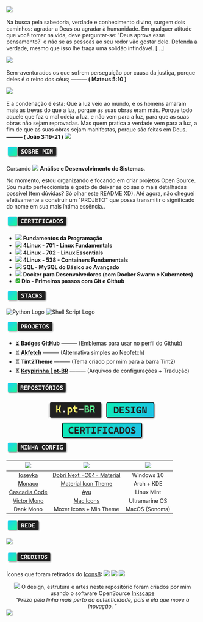 <img src='https://cdn.discordapp.com/attachments/757631178193764474/1070787193859227708/line.png?ex=65ea14c9&is=65d79fc9&hm=e9cef3e324047139f1c3378773cc49bfc0bb540e7f3895e4ecef99768429bd04&'>

<!-- Decerto, a busca pela sabedoria tem dois caminhos: Buscar agradar unicamente em primeiro lugar Deus, e ser salvo. Ou... Agradar unicamente a humanidade, e ser um tolo, pecador, e perder a salvação. Cavalheiros e madames, eu escolho o primeiro caminho. -->

Na busca pela sabedoria, verdade e conhecimento divino, surgem dois caminhos: agradar a Deus ou agradar à humanidade. Em qualquer atitude que você tomar na vida, deve perguntar-se: 'Deus aprova esse pensamento?' e não se as pessoas ao seu redor vão gostar dele. Defenda a verdade, mesmo que isso lhe traga uma solidão infindável. [...]

<img src='https://cdn.discordapp.com/attachments/757631178193764474/1070787193859227708/line.png?ex=65ea14c9&is=65d79fc9&hm=e9cef3e324047139f1c3378773cc49bfc0bb540e7f3895e4ecef99768429bd04&'>
<!-- —————— Versículos (ABERTURA) —————— -->

Bem-aventurados os que sofrem perseguição por causa da justiça, porque deles é o reino dos céus;
<strong> ——— ( Mateus 5:10 ) </strong>

<img src='https://cdn.discordapp.com/attachments/757631178193764474/1070787193859227708/line.png?ex=65ea14c9&is=65d79fc9&hm=e9cef3e324047139f1c3378773cc49bfc0bb540e7f3895e4ecef99768429bd04&'>

E a condenação é esta: Que a luz veio ao mundo, e os homens amaram mais as trevas do que a luz, porque as suas obras eram más.
Porque todo aquele que faz o mal odeia a luz, e não vem para a luz, para que as suas obras não sejam reprovadas.
Mas quem pratica a verdade vem para a luz, a fim de que as suas obras sejam manifestas, porque são feitas em Deus.
<strong> ——— ( João 3:19-21 ) </strong>
<img src='https://cdn.discordapp.com/attachments/757631178193764474/1070787193859227708/line.png?ex=65ea14c9&is=65d79fc9&hm=e9cef3e324047139f1c3378773cc49bfc0bb540e7f3895e4ecef99768429bd04&'>

</em> <!-- —————— Versículos (FECHAMENTO) —————— -->

<img width="" src="https://raw.githubusercontent.com/Harlocks/design/main/assets/inkscape/banners/SobreMim28pxV2.png">

<!-- —————— SOBRE MIM (ABERTURA) —————— -->
<!-- #### ![](https://cdn.discordapp.com/attachments/757631178193764474/1070787521161740338/icon-subtopic.png) SOBRE MIM  -->
<!--
<img src="https://raw.githubusercontent.com/Harlocks/design/main/assets/inkscape/banners/sobremim28px.png"> -->

Cursando ![](https://cdn.discordapp.com/attachments/757631178193764474/1072989961403506770/graduation.png) **Análise e Desenvolvimento de Sistemas**.

No momento, estou organizando e focando em criar projetos Open Source. Sou muito perfeccionista e gosto de deixar as coisas o mais detalhadas possível (tem dúvidas? Só olhar este README XD). Até agora, não cheguei efetivamente a construir um "PROJETO" que possa transmitir o significado do nome em sua mais íntima essência..

<!-- —————— SOBRE MIM (FECHAMENTO) —————— -->

<!-- —————— CERTIFICAÇÕES (ABERTURA) —————— -->

<!-- #### ![](https://cdn.discordapp.com/attachments/757631178193764474/1070787521161740338/icon-subtopic.png) CERTIFICAÇÕES -->
<img src="https://raw.githubusercontent.com/Harlocks/design/main/assets/inkscape/banners/Certificados28pxV2.png">
<!-- <img src="https://raw.githubusercontent.com/Harlocks/design/main/assets/inkscape/banners/certificacoes28px.png"> -->

- ![](https://cdn.discordapp.com/attachments/757631178193764474/1072990432855871550/certificate.png?ex=65e8de36&is=65d66936&hm=4c089b125a00e9caa59c34f5b462f4ceb10870706721dd9a9a625b1aff28df04&) **Fundamentos da Programação**
- ![](https://cdn.discordapp.com/attachments/757631178193764474/1072990432855871550/certificate.png?ex=65e8de36&is=65d66936&hm=4c089b125a00e9caa59c34f5b462f4ceb10870706721dd9a9a625b1aff28df04&) **4Linux - 701 - Linux Fundamentals**
- ![](https://cdn.discordapp.com/attachments/757631178193764474/1072990432855871550/certificate.png?ex=65e8de36&is=65d66936&hm=4c089b125a00e9caa59c34f5b462f4ceb10870706721dd9a9a625b1aff28df04&) **4Linux - 702 - Linux Essentials**
- ![](https://cdn.discordapp.com/attachments/757631178193764474/1072990432855871550/certificate.png?ex=65e8de36&is=65d66936&hm=4c089b125a00e9caa59c34f5b462f4ceb10870706721dd9a9a625b1aff28df04&) **4Linux - 538 - Containers Fundamentals**
- ![](https://cdn.discordapp.com/attachments/757631178193764474/1072990432855871550/certificate.png?ex=65e8de36&is=65d66936&hm=4c089b125a00e9caa59c34f5b462f4ceb10870706721dd9a9a625b1aff28df04&) **SQL - MySQL do Básico ao Avançado**
- ![](https://cdn.discordapp.com/attachments/757631178193764474/1072990432855871550/certificate.png?ex=65e8de36&is=65d66936&hm=4c089b125a00e9caa59c34f5b462f4ceb10870706721dd9a9a625b1aff28df04&) **Docker para Desenvolvedores (com Docker Swarm e Kubernetes)**
- <a href="https://github.com/Harlocks/certificates/blob/main/certificates/Dio%20-%20Primeiros%20passos%20com%20Git%20e%20Github.pdf"><img width="12" src="https://raw.githubusercontent.com/Harlocks/design/main/assets/inkscape/buttons/icon-open24x.png"></a> **Dio - Primeiros passos com Git e Github**

<!-- —————— CERTIFICAÇÕES (FECHAMENTO) —————— -->

<!-- —————— STACKS (ABERTURA) —————— -->
<img src="https://raw.githubusercontent.com/Harlocks/design/main/assets/inkscape/banners/Stacks28pxV2.png">

<!-- #### ![](https://cdn.discordapp.com/attachments/757631178193764474/1070787521161740338/icon-subtopic.png) STACKS  -->

![Python Logo](https://cdn.discordapp.com/attachments/569005079932305410/994056796803190844/python.png "Python")
![Shell Script Logo](https://cdn.discordapp.com/attachments/569005079932305410/994058299215462570/shellscript.png "Shell Script")

<!-- —————— STACKS (FECHAMENTO) —————— -->

<!-- —————— PROJETOS (ABERTURA) —————— -->
<!-- #### ![](https://cdn.discordapp.com/attachments/757631178193764474/1070787521161740338/icon-subtopic.png) PROJETOS EM DESENVOLVIMENTO -->

<img src="https://raw.githubusercontent.com/Harlocks/design/main/assets/inkscape/banners/Projetos28pxV2.png">

- ⏳ **Badges GitHub** ——— (Emblemas para usar no perfil do Github)
- ⏳ [**Akfetch**](https://github.com/Harlocks/akfetch) ——— (Alternativa simples ao Neofetch)
- ⏳ **Tint2Theme** ——— (Tema criado por mim para a barra Tint2)
- ⏳ [**Keypirinha | pt-BR**](https://github.com/Harlocks/keypirinha) ——— (Arquivos de configurações + Tradução)
 
<!-- —————— PROJETOS (FECHAMENTO) —————— -->

<!-- REPOSITÓRIOS (ABERTURA) -->

<a href="https://github.com/Harlocks?tab=repositories"><img src='https://raw.githubusercontent.com/Harlocks/design/main/assets/inkscape/banners/Repositorios28pxV2.png'></a>

<div align="center">
    <a href="https://github.com/Harlocks/keypirinha"><img src="https://raw.githubusercontent.com/Harlocks/design/main/assets/inkscape/banners/keypirinhaV6.png"></a>
    <a href="https://github.com/Harlocks/design"><img src="https://raw.githubusercontent.com/Harlocks/design/main/assets/inkscape/banners/designV6.png"></a>
    <a href="https://github.com/Harlocks/certificates"><img src="https://raw.githubusercontent.com/Harlocks/design/main/assets/inkscape/banners/certificadosv6.png"></a>
</div>

<!-- REPOSITÓRIOS (FECHAMENTO) -->

<!-- —————— CONFIGURAÇÃO (ABERTURA) —————— -->
<!-- #### ![](https://cdn.discordapp.com/attachments/757631178193764474/1070787521161740338/icon-subtopic.png) MINHA CONFIG  -->
<img src="https://raw.githubusercontent.com/Harlocks/design/main/assets/inkscape/banners/MinhaConfig28pxV2.png">

| ![](https://cdn.discordapp.com/attachments/757631178193764474/1078385000350761040/FONTES.png) |     ![](https://cdn.discordapp.com/attachments/757631178193764474/1078385861273604216/TEMAS.png)     | ![](https://cdn.discordapp.com/attachments/757631178193764474/1078385881527898203/SO.png) |
| :-------------------------------------------------------------------------------------------: | :--------------------------------------------------------------------------------------------------: | :---------------------------------------------------------------------------------------: |
|                      [Iosevka](https://github.com/be5invis/iosevka)</li>                      |   [Dobri Next -C04- Material](https://marketplace.visualstudio.com/items?itemName=sldobri.bunker)    |                                        Windows 10                                         |
|                     [Monaco](https://github.com/taodongl/monaco.ttf)</li>                     | [Material Icon Theme](https://marketplace.visualstudio.com/items?itemName=PKief.material-icon-theme) |                                        Arch + KDE                                         |
|                  [Cascadia Code](https://github.com/microsoft/cascadia-code)                  |                [Ayu](https://marketplace.visualstudio.com/items?itemName=teabyii.ayu)                |                                         Linux Mint                                         |
|             [Victor Mono](https://rubjo.github.io/victor-mono/)                                                                      |       [Mac Icons](https://marketplace.visualstudio.com/items?itemName=wayou.vscode-icons-mac)        |                                          Ultramarine OS                                        |
| Dank Mono | Moxer Icons + Min Theme | MacOS (Sonoma) |
<!-- —————— CONFIGURAÇÃO (FECHAMENTO) —————— -->

<!-- —————— REDE (ABERTURA) —————— -->
<!-- #### ![](https://cdn.discordapp.com/attachments/757631178193764474/1070787521161740338/icon-subtopic.png) REDE  -->

<img src='https://raw.githubusercontent.com/Harlocks/design/main/assets/inkscape/banners/Rede28pxV2.png'>

<a href="https://www.linkedin.com/in/erickrobert/"><img width="42" src="https://img.icons8.com/3d-fluency/94/null/linkedin.png"/></a>

<!-- —————— REDE (FECHAMENTO) —————— -->

<!-- #### ![](https://cdn.discordapp.com/attachments/757631178193764474/1070787521161740338/icon-subtopic.png) CRÉDITOS -->

<img src='https://raw.githubusercontent.com/Harlocks/design/main/assets/inkscape/banners/Creditos28pxV3.png'>

Ícones que foram retirados do [Icons8](https://icons8.com.br/):
<img width="16" src="https://cdn.discordapp.com/attachments/757631178193764474/1072989961403506770/graduation.png?ex=65e8ddc5&is=65d668c5&hm=8ed8bb9e9456c4f0c3c302f705dde760b1acd466751f5fbc766f874e32b16e1c&">
<img width="16" src="https://cdn.discordapp.com/attachments/757631178193764474/1072990432855871550/certificate.png?ex=65e8de36&is=65d66936&hm=4c089b125a00e9caa59c34f5b462f4ceb10870706721dd9a9a625b1aff28df04&">
<img width="16" src="https://img.icons8.com/3d-fluency/94/null/linkedin.png">

<div align="center">
<img src='https://cdn.discordapp.com/attachments/757631178193764474/1070787193859227708/line.png?ex=65ea14c9&is=65d79fc9&hm=e9cef3e324047139f1c3378773cc49bfc0bb540e7f3895e4ecef99768429bd04&'>
O design, estrutura e artes neste repositório foram criados por mim usando o software OpenSource <a href="https://inkscape.org/pt-br/">Inkscape</a>
<br>
<q><em>Prezo pela linha mais perto da autenticidade, pois é ela que move a inovação. </em></q>
</div>
<img src='https://cdn.discordapp.com/attachments/757631178193764474/1070787193859227708/line.png?ex=65ea14c9&is=65d79fc9&hm=e9cef3e324047139f1c3378773cc49bfc0bb540e7f3895e4ecef99768429bd04&'>